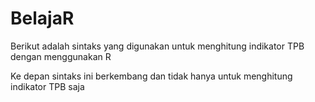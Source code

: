 # BelajaR
Berikut adalah sintaks yang digunakan untuk menghitung indikator TPB
dengan menggunakan R

Ke depan sintaks ini berkembang dan tidak hanya untuk menghitung indikator TPB saja
